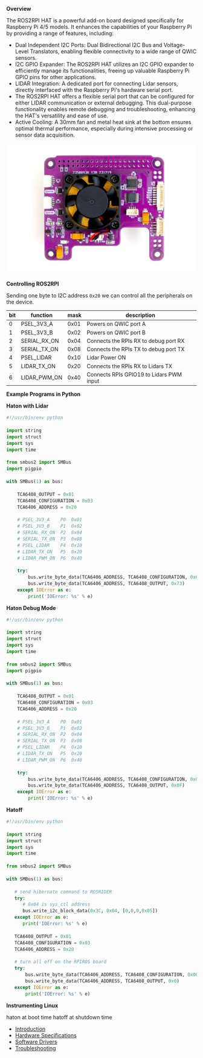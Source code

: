 **Overview**

The ROS2RPI HAT is a powerful add-on board designed specifically for Raspberry Pi 4/5 models. It enhances the capabilities of your Raspberry Pi by providing a range of features, including:

- Dual Independent I2C Ports: Dual Bidirectional I2C Bus and Voltage-Level Translators, enabling flexible connectivity to a wide range of QWIC sensors.
- I2C GPIO Expander: The ROS2RPI HAT utilizes an I2C GPIO expander to efficiently manage its functionalities, freeing up valuable Raspberry Pi GPIO pins for other applications.
- LIDAR Integration: A dedicated port for connecting Lidar sensors, directly interfaced with the Raspberry Pi's hardware serial port.
- The ROS2RPI HAT offers a flexible serial port that can be configured for either LIDAR communication or external debugging. This dual-purpose functionality enables remote debugging and troubleshooting, enhancing the HAT's versatility and ease of use.
- Active Cooling: A 30mm fan and metal heat sink at the bottom ensures optimal thermal performance, especially during intensive processing or sensor data acquisition.

[![ROS2RPI Hat](/images/ros2rpi_top.jpg)](https://acada.dev/products/ros2rpi-control-hat-v4)

**Controlling ROS2RPI**

Sending one byte to I2C address `0x20` we can control all the peripherals on the device.

| bit | function | mask | description |
| ----- | ----- | ----- | ----- |
| 0 | PSEL_3V3_A | 0x01 | Powers on QWIC port A |
| 1 | PSEL_3V3_B | 0x02 | Powers on QWIC port B |
| 2 | SERIAL_RX_ON | 0x04 | Connects the RPIs RX to debug port RX |
| 3 | SERIAL_TX_ON | 0x08 | Connects the RPIs TX to debug port TX |
| 4 | PSEL_LIDAR | 0x10 | Lidar Power ON |
| 5 | LIDAR_TX_ON | 0x20 | Connects the RPIs RX to Lidars TX |
| 6 | LIDAR_PWM_ON | 0x40 | Connects RPIs GPIO19 to Lidars PWM input |

**Example Programs in Python**

**Haton with Lidar**

```python
#!/usr/bin/env python

import string
import struct
import sys
import time

from smbus2 import SMBus
import pigpio

with SMBus(1) as bus:

    TCA6408_OUTPUT = 0x01
    TCA6408_CONFIGURATION = 0x03
    TCA6406_ADDRESS = 0x20

    # PSEL_3V3_A	P0	0x01
    # PSEL_3V3_B	P1	0x02
    # SERIAL_RX_ON	P2	0x04
    # SERIAL_TX_ON	P3	0x08
    # PSEL_LIDAR	P4	0x10
    # LIDAR_TX_ON	P5	0x20
    # LIDAR_PWM_ON	P6	0x40

    try:
        bus.write_byte_data(TCA6406_ADDRESS, TCA6408_CONFIGURATION, 0x0)
        bus.write_byte_data(TCA6406_ADDRESS, TCA6408_OUTPUT, 0x73)
    except IOError as e:
        print('IOError: %s' % e)

```

**Haton Debug Mode**

```python
#!/usr/bin/env python

import string
import struct
import sys
import time

from smbus2 import SMBus
import pigpio

with SMBus(1) as bus:

    TCA6408_OUTPUT = 0x01
    TCA6408_CONFIGURATION = 0x03
    TCA6406_ADDRESS = 0x20

    # PSEL_3V3_A	P0  0x01
    # PSEL_3V3_B	P1  0x02
    # SERIAL_RX_ON	P2  0x04
    # SERIAL_TX_ON	P3  0x08
    # PSEL_LIDAR	P4 	0x10
    # LIDAR_TX_ON	P5	0x20
    # LIDAR_PWM_ON	P6	0x40

    try:
        bus.write_byte_data(TCA6406_ADDRESS, TCA6408_CONFIGURATION, 0x0)
        bus.write_byte_data(TCA6406_ADDRESS, TCA6408_OUTPUT, 0x0F)
    except IOError as e:
        print('IOError: %s' % e)
```

**Hatoff**

```python
#!/usr/bin/env python

import string
import struct
import sys
import time

from smbus2 import SMBus

with SMBus(1) as bus:

   # send hibernate command to ROSRIDER
   try:
      # 0x04 is sys_ctl address
      bus.write_i2c_block_data(0x3C, 0x04, [0,0,0,0x05])
   except IOError as e:
      print('IOError: %s' % e)

   TCA6408_OUTPUT = 0x01
   TCA6408_CONFIGURATION = 0x03
   TCA6406_ADDRESS = 0x20

   # turn all off on the RPIROS board
   try:
       bus.write_byte_data(TCA6406_ADDRESS, TCA6408_CONFIGURATION, 0x00)
       bus.write_byte_data(TCA6406_ADDRESS, TCA6408_OUTPUT, 0x0)
   except IOError as e:
       print('IOError: %s' % e)
```


**Instrumenting Linux**

haton at boot time
hatoff at shutdown time

- [Introduction](01_INTRO/README.md)
- [Hardware Specifications](02_HARDWARE/README.md)
- [Software Drivers](03_SOFTWARE/README.md)
- [Troubleshooting](10_DEBUG/README.md)
